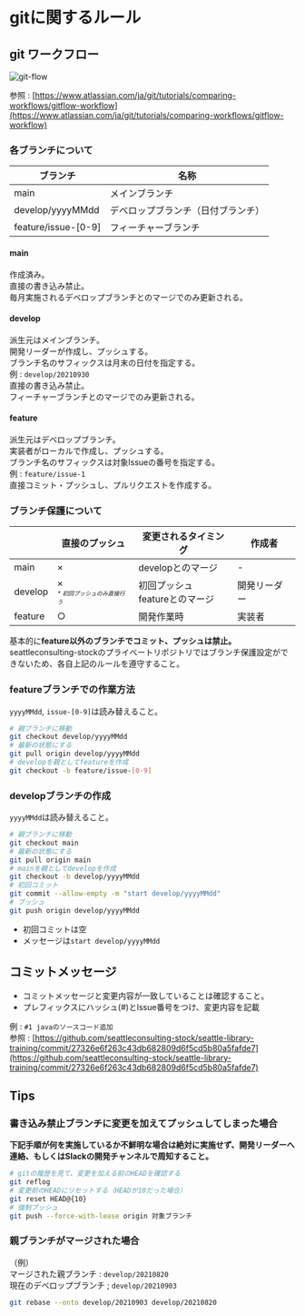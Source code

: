 # gitに関するルール

## git ワークフロー

![git-flow](https://wac-cdn.atlassian.com/dam/jcr:34c86360-8dea-4be4-92f7-6597d4d5bfae/02%20Feature%20branches.svg?cdnVersion=1783)

参照 : [https://www.atlassian.com/ja/git/tutorials/comparing-workflows/gitflow-workflow](https://www.atlassian.com/ja/git/tutorials/comparing-workflows/gitflow-workflow)

### 各ブランチについて

|ブランチ|名称|
|-|-|
|main|メインブランチ|
|develop/yyyyMMdd|デベロップブランチ（日付ブランチ）|
|feature/issue-[0-9]|フィーチャーブランチ|

#### main

作成済み。  
直接の書き込み禁止。  
毎月実施されるデベロップブランチとのマージでのみ更新される。

#### develop

派生元はメインブランチ。  
開発リーダーが作成し、プッシュする。  
ブランチ名のサフィックスは月末の日付を指定する。  
例 : `develop/20210930`  
直接の書き込み禁止。  
フィーチャーブランチとのマージでのみ更新される。

#### feature

派生元はデベロップブランチ。  
実装者がローカルで作成し、プッシュする。  
ブランチ名のサフィックスは対象Issueの番号を指定する。  
例 : `feature/issue-1`  
直接コミット・プッシュし、プルリクエストを作成する。

### ブランチ保護について

| |直接のプッシュ|変更されるタイミング|作成者|
|-|-|-|-|
|main|×|developとのマージ|-|
|develop|×<br><span style="font-size:10px;">*\* 初回プッシュのみ直接行う*</span>|初回プッシュ<br>featureとのマージ|開発リーダー|
|feature|○|開発作業時|実装者|

基本的に**feature以外のブランチでコミット、プッシュは禁止。**  
seattleconsulting-stockのプライベートリポジトリではブランチ保護設定ができないため、各自上記のルールを遵守すること。  

### featureブランチでの作業方法

`yyyyMMdd`, `issue-[0-9]`は読み替えること。  

```bash
# 親ブランチに移動
git checkout develop/yyyyMMdd
# 最新の状態にする
git pull origin develop/yyyyMMdd
# developを親としてfeatureを作成
git checkout -b feature/issue-[0-9]
```

### developブランチの作成

`yyyyMMdd`は読み替えること。  

```bash
# 親ブランチに移動
git checkout main
# 最新の状態にする
git pull origin main
# mainを親としてdevelopを作成
git checkout -b develop/yyyyMMdd
# 初回コミット
git commit --allow-empty -m "start develop/yyyyMMdd"
# プッシュ
git push origin develop/yyyyMMdd
```

- 初回コミットは空
- メッセージは`start develop/yyyyMMdd`

## コミットメッセージ

- コミットメッセージと変更内容が一致していることは確認すること。
- プレフィックスにハッシュ(#)とIssue番号をつけ、変更内容を記載  

例 : `#1 javaのソースコード追加`  
参照 : [https://github.com/seattleconsulting-stock/seattle-library-training/commit/27326e6f263c43db682809d6f5cd5b80a5fafde7](https://github.com/seattleconsulting-stock/seattle-library-training/commit/27326e6f263c43db682809d6f5cd5b80a5fafde7)

## Tips

### 書き込み禁止ブランチに変更を加えてプッシュしてしまった場合

**下記手順が何を実施しているか不鮮明な場合は絶対に実施せず、開発リーダーへ連絡、もしくはSlackの開発チャンネルで周知すること。**  

```bash
# gitの履歴を見て、変更を加える前のHEADを確認する
git reflog
# 変更前のHEADにリセットする（HEADが10だった場合）
git reset HEAD@{10}
# 強制プッシュ
git push --force-with-lease origin 対象ブランチ
```

### 親ブランチがマージされた場合

（例）  
マージされた親ブランチ : `develop/20210820`  
現在のデベロップブランチ ; `develop/20210903`

```bash
git rebase --onto develop/20210903 develop/20210820
```
